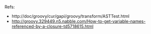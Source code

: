 Refs:

 * http://doc/groovy/cur/gapi/groovy/transform/ASTTest.html
 * http://groovy.329449.n5.nabble.com/How-to-get-variable-names-referenced-by-a-closure-td5718615.html
